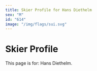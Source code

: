 ```yaml
---
title: Skier Profile for Hans Diethelm
sex: "M"
id: "614"
image: "/img/flags/sui.svg" 
---
```


# Skier Profile

This page is for: Hans Diethelm.
    